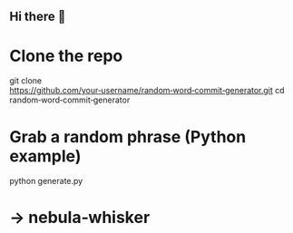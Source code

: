 ## Hi there 👋
# Clone the repo
git clone https://github.com/your‑username/random‑word‑commit‑generator.git
cd random‑word‑commit‑generator

# Grab a random phrase (Python example)
python generate.py
# → nebula‑whisker

<!--
**MarcieLina/Marcielina** is a ✨ _special_ ✨ repository because its `README.md` (this file) appears on your GitHub profile.

Here are some ideas to get you started:

- 🔭 I’m currently working on ...
- 🌱 I’m currently learning ...
- 👯 I’m looking to collaborate on ...
- 🤔 I’m looking for help with ...
- 💬 Ask me about ...
- 📫 How to reach me: ...
- 😄 Pronouns: ...
- ⚡ Fun fact: ...
-->
